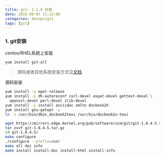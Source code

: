 ```yaml
---
title: git: 1.1.0 安装
date: 2015-08-07 11:22:00
categories: devops/git
tags: [git]
---
```


### 1. git安装
centos/RHEL系统上安装
``` bash
yum install git-all
```
> 源码或者其他系统安装方式见[文档](https://git-scm.com/book/en/v2/Getting-Started-Installing-Git)

源码安装
``` bash
yum install -y epel-release
yum install -y dh-autoreconf curl-devel expat-devel gettext-devel \
  openssl-devel perl-devel zlib-devel
yum install -y install asciidoc xmlto docbook2X
yum install gnu-getopt -y
ln -s /usr/bin/db2x_docbook2texi /usr/bin/docbook2x-texi

wget https://mirrors.edge.kernel.org/pub/software/scm/git/git-1.8.4.5.tar.gz
tar zxvf git-1.8.4.5.tar.gz
cd git-1.8.4.5/
make configure
./configure --prefix=/usr
make all doc info
make install install-doc install-html install-info
```